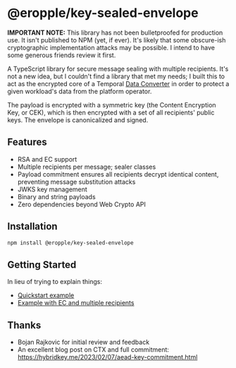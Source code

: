 # @eropple/key-sealed-envelope

**IMPORTANT NOTE:** This library has not been bulletproofed for production use. It isn't published to NPM (yet, if ever). It's likely that some obscure-ish cryptographic implementation attacks may be possible. I intend to have some generous friends review it first.

A TypeScript library for secure message sealing with multiple recipients. It's not a new idea, but I couldn't find a library that met my needs; I built this to act as the encrypted core of a Temporal [Data Converter](https://docs.temporal.io/dataconversion) in order to protect a given workload's data from the platform operator.

The payload is encrypted with a symmetric key (the Content Encryption Key, or CEK), which is then encrypted with a set of all recipients' public keys. The envelope is canonicalized and signed.

## Features

- RSA and EC support
- Multiple recipients per message; sealer classes
- Payload commitment ensures all recipients decrypt identical content, preventing message substitution attacks
- JWKS key management
- Binary and string payloads
- Zero dependencies beyond Web Crypto API

## Installation

```bash
npm install @eropple/key-sealed-envelope
```

## Getting Started

In lieu of trying to explain things:

- [Quickstart example](./examples/quickstart.ts)
- [Example with EC and multiple recipients](./examples/multiple-recipients.ts)

## Thanks

- Bojan Rajkovic for initial review and feedback
- An excellent blog post on CTX and full commitment: https://hybridkey.me/2023/02/07/aead-key-commitment.html
